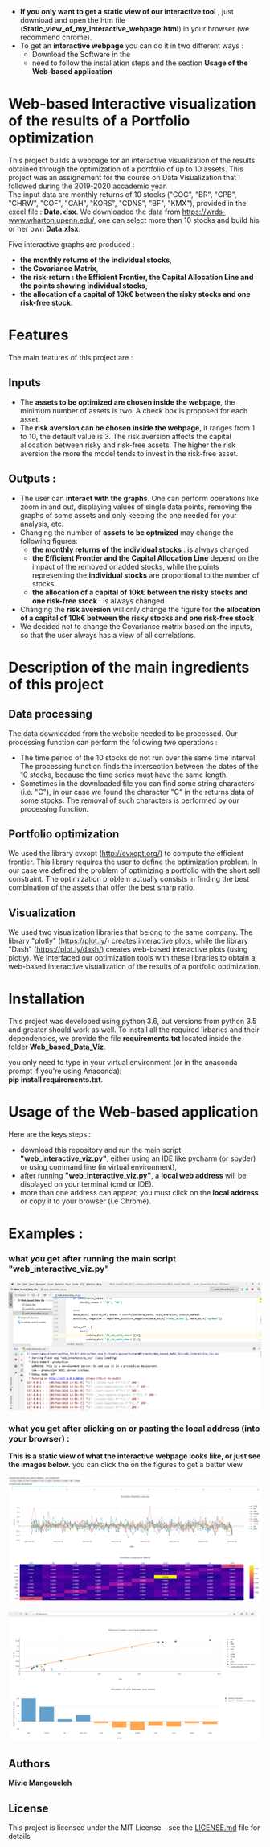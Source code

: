 -  **If you only want to get  a static view of our interactive tool** , just download and open the htm file (**Static_view_of_my_interactive_webpage.html**) in your browser (we recommend chrome).<br/>
- To get an **interactive webpage** you can do it in two different ways : 
  - Download the Software in the  
  - need to follow the installation steps and the section **Usage of the Web-based application**

# Web-based Interactive visualization of the results of a Portfolio optimization
This project builds a webpage for an interactive visualization of the results obtained through the optimization of a portfolio of up to 10 assets. This project was an assignement for the course on Data Visualization that I followed during the 2019-2020 accademic year.\
The input data are monthly returns of 10 stocks ("COG", "BR", "CPB", "CHRW", "COF", "CAH", "KORS", "CDNS", "BF", "KMX"), provided in the excel file : **Data.xlsx**. We downloaded the data from https://wrds-www.wharton.upenn.edu/, one can select more than 10 stocks and build his or her own **Data.xlsx**.

Five interactive graphs are produced : 
- **the monthly returns of the individual stocks**,
- **the Covariance Matrix**, 
- **the risk-return  : the Efficient Frontier, the Capital Allocation Line and the points showing individual stocks**, 
- **the allocation of a capital of 10k€ between the risky stocks and one risk-free stock**.

# Features
The main features of this project are : 
## Inputs 
- The **assets to be optimized are chosen inside the webpage**, the minimum number of assets is two. A check box is proposed for each asset.
- The **risk aversion can be chosen inside the webpage**, it ranges from 1 to 10, the default value is 3. The risk aversion affects the capital allocation between risky and risk-free assets. The higher the risk aversion the more the model tends to invest in the risk-free asset.
## Outputs  : 
- The user can **interact with the graphs**. One can perform operations like zoom in and out, displaying values of single data points, removing the graphs of some assets and only keeping the one needed for your analysis, etc.
- Changing the number of **assets to be optmized** may change the following figures:  
  - **the monthly returns of the individual stocks** : is always changed
  - **the Efficient Frontier and the Capital Allocation Line** depend on the impact of the removed or added stocks, while the              points representing the **individual stocks** are proportional to the number of stocks.
  - **the allocation of a capital of 10k€ between the risky stocks and one risk-free stock** : is always changed
- Changing the **risk aversion** will only change the figure for **the allocation of a capital of 10k€ between the risky stocks and one risk-free stock**
- We decided not to change the Covariance matrix based on the inputs, so that the user always has a view of all correlations.<br/>


# Description of the main ingredients of this project 
## Data processing 
The data downloaded from the website needed to be processed. Our processing function can perform the following two operations :
- The time period of the 10 stocks do not run over the same time interval. The processing function finds the intersection between the dates of the 10 stocks, because the time series must have the same length.
-  Sometimes in the downloaded file you can find some string characters (i.e. "C"), in our case we found the character "C" in the returns data of some stocks. The removal of such characters is performed by our processing function.

## Portfolio optimization
We used the library cvxopt (http://cvxopt.org/) to compute the efficient frontier. This library requires the user to define the optimization problem. In our case we defined the problem of optimizing a portfolio with the short sell constraint. The optimization problem actually consists in finding the best combination of the assets that offer the best sharp ratio.<br/>

## Visualization
We used two visualization libraries that belong to the same company. The library "plotly" (https://plot.ly/) creates interactive plots, while the library "Dash" (https://plot.ly/dash/) creates web-based interactive plots (using plotly). We interfaced our optimization tools with these libraries to obtain a web-based interactive visualization of the results of a portfolio optimization.


# Installation

This project was developed using python 3.6, but versions from python 3.5 and greater should work as well. To install all the required lirbaries and their dependencies, we provide the file **requirements.txt** located inside the folder **Web_based_Data_Viz**.

you only need to type in your virtual environment (or in the anaconda prompt if you're using Anaconda):<br/>
**pip install  requirements.txt**.




# Usage of the Web-based application
Here are the keys steps : 


- download this repository and run the main script **"web_interactive_viz.py"**, either using an IDE like pycharm (or spyder) or using command line (in virtual environment),
- after running **"web_interactive_viz.py"**, a **local web address** will be displayed on your terminal (cmd or IDE).
- more than one address can appear, you must click on the **local address**  or copy it to your browser (i.e Chrome).



# Examples : 
### what you get after running the main script "web_interactive_viz.py" 
![](images/screen_short_after_running_the_app.png)

### what you get after clicking on or pasting the local address (into your browser) : 
**This is a static view of what the interactive webpage looks like, or just see the images below.**
you can click the on the figures to get a better view


![](images/page1.png)


![](images/page_4.png)



## Authors

**Mivie Mangoueleh**

## License

This project is licensed under the MIT License - see the [LICENSE.md](LICENSE.md) file for details
